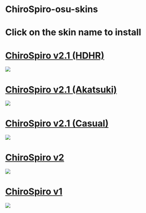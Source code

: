 # ChiroSpiro-osu-skins
# Click on the skin name to install
# [ChiroSpiro v2.1 (HDHR)](https://yurikiosu.s-ul.eu/0qQ18Kv0)
![](https://i.imgur.com/4VYUyBb.jpg)
 
# [ChiroSpiro v2.1 (Akatsuki)](https://yurikiosu.s-ul.eu/AKzMsrz7)
![](https://i.imgur.com/ui7gSr6.jpg)

# [ChiroSpiro v2.1 (Casual)](https://yurikiosu.s-ul.eu/AKzMsrz7)
![](https://i.imgur.com/3F70Udm.jpg)

# [ChiroSpiro v2](https://yurikiosu.s-ul.eu/AKzMsrz7)
![](https://i.imgur.com/1Tqjc2O.jpg)

# [ChiroSpiro v1](https://yurikiosu.s-ul.eu/HCLCFmLv)
![](https://i.imgur.com/y80rp6u.jpg)
